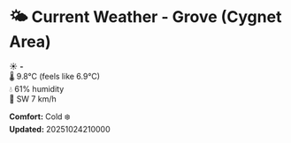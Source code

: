 # 🌤️ Current Weather - Grove (Cygnet Area)

☀️ **-**  
🌡️ 9.8°C (feels like 6.9°C)  
💧 61% humidity  
💨 SW 7 km/h  

**Comfort:** Cold ❄️  
**Updated:** 20251024210000
